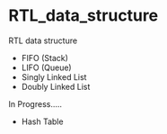 # RTL_data_structure
RTL data structure
- FIFO (Stack)
- LIFO (Queue)
- Singly Linked List
- Doubly Linked List
  
In Progress..... 
- Hash Table 
